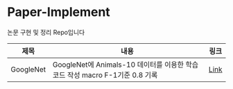 # Paper-Implement
논문 구현 및 정리 Repo입니다

|제목|내용|링크|
|---|---|---|
|GoogleNet|GoogleNet에 Animals-10 데이터를 이용한 학습 코드 작성 macro F-1기준 0.8 기록|[Link](https://github.com/gkswns3708/Paper-Implement/blob/main/GoogleNet_Implement.ipynb)|
